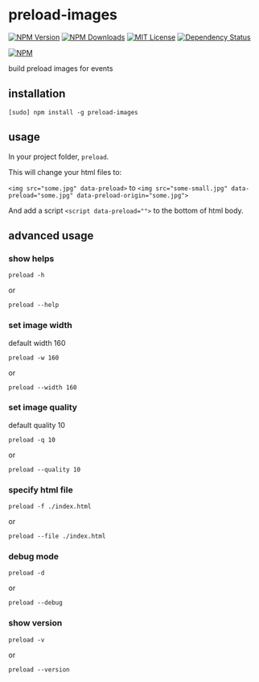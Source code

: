 # preload-images

[![NPM Version][npm-version-image]][npm-url]
[![NPM Downloads][npm-downloads-image]][npm-url]
[![MIT License][license-image]][license-url]
[![Dependency Status][david-image]][david-url]

[![NPM][nodei-image]][nodei-url]

build preload images for events

## installation

`[sudo] npm install -g preload-images`

## usage

In your project folder, `preload`.

This will change your html files to:

`<img src="some.jpg" data-preload>` to `<img src="some-small.jpg" data-preload="some.jpg" data-preload-origin="some.jpg">`

And add a script `<script data-preload="">` to the bottom of html body.

## advanced usage

### show helps

`preload -h`

or

`preload --help`

### set image width

default width 160

`preload -w 160`

or

`preload --width 160`

### set image quality

default quality 10

`preload -q 10`

or

`preload --quality 10`

### specify html file

`preload -f ./index.html`

or

`preload --file ./index.html`

### debug mode

`preload -d`

or

`preload --debug`

### show version

`preload -v`

or

`preload --version`

[npm-version-image]: http://img.shields.io/npm/v/preload-images.svg?style=flat
[npm-url]: https://www.npmjs.com/package/preload-images
[npm-downloads-image]: http://img.shields.io/npm/dm/preload-images.svg?style=flat
[license-image]: http://img.shields.io/badge/license-MIT-blue.svg?style=flat
[license-url]: LICENSE
[david-image]: http://img.shields.io/david/event-lab/preload-images.svg?style=flat
[david-url]: https://david-dm.org/event-lab/preload-images
[nodei-image]: https://nodei.co/npm-dl/preload-images.png?height=3
[nodei-url]: https://nodei.co/npm/preload-images/
